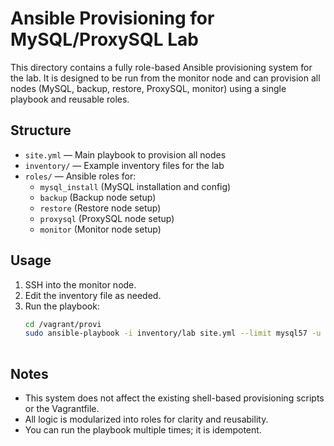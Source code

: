 # Ansible Provisioning for MySQL/ProxySQL Lab

This directory contains a fully role-based Ansible provisioning system for the lab. It is designed to be run from the monitor node and can provision all nodes (MySQL, backup, restore, ProxySQL, monitor) using a single playbook and reusable roles.

## Structure
- `site.yml` — Main playbook to provision all nodes
- `inventory/` — Example inventory files for the lab
- `roles/` — Ansible roles for:
  - `mysql_install` (MySQL installation and config)
  - `backup` (Backup node setup)
  - `restore` (Restore node setup)
  - `proxysql` (ProxySQL node setup)
  - `monitor` (Monitor node setup)

## Usage
1. SSH into the monitor node.
2. Edit the inventory file as needed.
3. Run the playbook:
   ```sh
   cd /vagrant/provi
   sudo ansible-playbook -i inventory/lab site.yml --limit mysql57 -u percona --private-key=/home/percona/.ssh/id_rsa
  
   ```

## Notes
- This system does not affect the existing shell-based provisioning scripts or the Vagrantfile.
- All logic is modularized into roles for clarity and reusability.
- You can run the playbook multiple times; it is idempotent. 